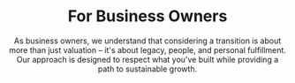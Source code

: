 ---
layout: business-owners
permalink: /for-business-owners
title: For Business Owners
description: Understanding your transition journey and why our approach delivers superior outcomes for business owners
lineone: "Understanding Your "
linetwo: "Journey"
subtitle: "As business owners, we understand that considering a transition is about more than just valuation – it's about legacy, people, and personal fulfillment. Our approach is designed to respect what you've built while providing a path to sustainable growth."

amalgam_difference:
  title: "The Amalgam Difference for Owners"
  points:
    - title: "Preserving Your Legacy"
      description: "We maintain company names, cultures, and regional identities whenever they provide value. The businesses you've worked so hard to build continue to thrive, not disappear."
    
    - title: "Taking Care of Your People"
      description: "The team members who helped you build your success will find opportunities for growth, not downsizing. We've helped create or preserve approximately 10,000 jobs across our ventures."
    
    - title: "Flexible Transition Options"
      description: "Whether you want a clean exit, to stay involved, or something in between, we structure deals around your personal and professional goals."
    
    - title: "Streamlined Process"
      description: "No unnecessary complexity or delays"
      process_steps:
        - "Initial conversation"
        - "Expression of Interest (1 day)"
        - "Preliminary offer (1 week)"
        - "Focused due diligence"
        - "Closing (~75-90 days from first meeting)"

superior_outcomes:
  title: "Why Our Approach Delivers Superior Outcomes for Business Owners"
  outcomes:
    - number: "1"
      title: "Better Valuation Understanding"
      description: "Our operational background means we can recognize the value that financial buyers might miss. We understand the value of your customer relationships, proprietary processes, and team capabilities because we've built these assets ourselves."
      example: "When evaluating State Mechanical Services, we identified value in their specialized NASA facility experience that traditional buyers overlooked, resulting in a more attractive valuation."
    
    - number: "2"
      title: "Smoother, Faster Transactions"
      description: "Our focused due diligence zeros in on what truly matters. We've run operations, so we know which questions are essential and which are just check-the-box exercises. This means:"
      benefits:
        - "Less disruption to your business during the sale process"
        - "Fewer surprises that could derail the deal"
        - "Quicker path to closing"
      example: "We completed the MechanAir platform acquisitions with minimal disruption to ongoing operations, allowing the businesses to maintain their project schedules and customer commitments throughout the transition."
    
    - number: "3"
      title: "More Flexible Deal Structures"
      description: "As an independent sponsor, we're not constrained by rigid fund mandates. We can create transaction structures that address your unique priorities:"
      scenarios:
        - title: "Need immediate liquidity but want ongoing involvement?"
          description: "We can structure a significant upfront payment with equity rollover and a meaningful role."
        - title: "Concerned about your management team's future?"
          description: "We can implement retention plans and create growth paths for key employees."
        - title: "Have family members in the business?"
          description: "We can develop tailored roles that respect family dynamics while ensuring business performance."
      example: "For one of our portfolio companies, we structured a deal allowing the founder to take significant liquidity while maintaining a 20% stake and serving as an advisor to preserve key customer relationships."
    
    - number: "4"
      title: "Genuine Cultural Continuity"
      description: "We don't just pay lip service to preserving your culture – we do it. Our integration philosophy of 'do no harm' means we take time to understand what makes your organization special before making any changes."
      example: "After acquiring Hampton Roads Mechanical, we maintained their regional brand identity and team structure while adding resources that helped them expand service offerings and geographic reach."
    
    - number: "5"
      title: "Enhanced Legacy Building"
      description: "Many owners worry their life's work will be dismantled after sale. Our approach is different – we build upon your foundation:"
      legacy_points:
        - "We preserve company names and local identities"
        - "We invest in expanding capabilities, not just cutting costs"
        - "We create growth opportunities for your employees"
        - "We maintain community relationships and involvement"
      example: "The MechanAir platform demonstrates how we've grown the businesses we acquired while honoring their individual legacies – expanding service offerings, creating career advancement opportunities, and strengthening their market positions."

testimonials:
  title: "Owner Testimonials"
  quotes:
    - quote: "What impressed me most about Amalgam was their genuine understanding of what it takes to run a business. They didn't just analyze our financials – they rolled up their sleeves and walked our shop floor, talked with our team members, and asked questions that showed they truly understood our operations."
      author: "John D'Angelo"
      title: "former CEO, MechanAir (formerly State Mechanical Services)"
    
    - quote: "The Amalgam team delivered exactly what they promised – a fair valuation, efficient process, and genuine respect for what we built. Unlike other potential buyers who wanted to dismantle and 'fix' everything, they recognized the value in our culture and approach, then focused on providing resources to help us grow."
      author: "Gregory Shaw"
      title: "former owner, Hampton Roads Mechanical"

contact_cta:
  text: "Ready to start a confidential discussion about your transition?"
  button_text: "Start a Confidential Discussion"
  button_link: "/contact"
--- 